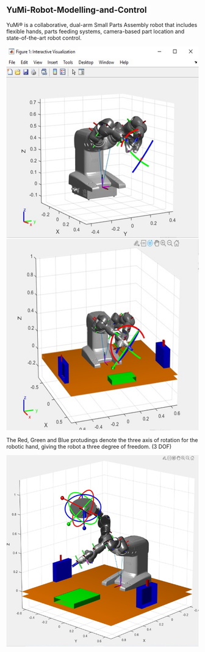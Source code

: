 ## YuMi-Robot-Modelling-and-Control

YuMi® is a collaborative, dual-arm Small Parts Assembly robot that 
includes flexible hands, parts feeding systems, camera-based part location and state-of-the-art robot control.

<img src="https://github.com/souvik0306/YuMi-Robot-Modelling-and-Control/blob/master/YuMi_Robot_First_Look.jpg" width="650" height="500">

<img src="https://github.com/souvik0306/YuMi-Robot-Modelling-and-Control/blob/master/YuMi_Robot_with_Obstruction_complete.jpg" width="650" height="500">

The Red, Green and Blue protudings denote the three axis of rotation for the robotic hand, giving the robot a three degree of freedom. (3 DOF)

<img src="https://github.com/souvik0306/YuMi-Robot-Modelling-and-Control/blob/master/Yumi_Enlarged.jpg" width="650" height="500">

